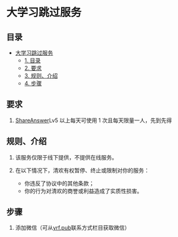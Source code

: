 <script>
    const h1 = document.querySelector(`h1`)
    const a = h1.querySelector(`a`)
    if (a.href===`https://mark.yrf.pub/`) h1.style.display = 'none'
</script>

# 大学习跳过服务

## 目录

<!-- TOC -->

- [大学习跳过服务](#%E5%A4%A7%E5%AD%A6%E4%B9%A0%E8%B7%B3%E8%BF%87%E6%9C%8D%E5%8A%A1)
  - [1. 目录](#%E7%9B%AE%E5%BD%95)
  - [2. 要求](#%E8%A6%81%E6%B1%82)
  - [3. 规则、介绍](#%E8%A7%84%E5%88%99%E4%BB%8B%E7%BB%8D)
  - [4. 步骤](#%E6%AD%A5%E9%AA%A4)

<!-- /TOC -->

## 要求

1. [ShareAnswer](https://yrf.pub/answer)Lv5 以上每天可使用 1 次且每天限量一人，先到先得

## 规则、介绍

1. 该服务仅限于线下提供，不提供在线服务。
2. 在以下情况下，清欢有权暂停、终止或限制对你的服务：

   - 你违反了协议中的其他条款；
   - 你的行为对清欢的商誉或利益造成了实质性损害。

## 步骤

1. 添加微信（可从[yrf.pub](https://yrf.pub)联系方式栏目获取微信）
